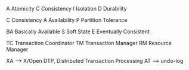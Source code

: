 A	Atomicity
C	Consistency
I	 Isolation
D  Durability

C	Consistency
A	Availability
P	Partition Tolerance

BA	Basically Available
S	 Soft State
E	 Eventually Consistent

TC		Transaction Coordinator
TM		Transaction Manager
RM		Resource Manager

XA   -->  X/Open DTP, Distributed Transaction Processing
AT	 -->  undo-log

